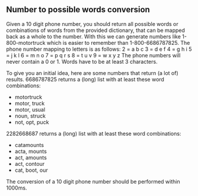 ## Number to possible words conversion
Given a 10 digit phone number, you should return all possible words or combinations of words from the provided dictionary, that can be mapped back as a whole to the number.
With this we can generate numbers like 1-800-motortruck which is easier to remember than 1-800-6686787825.
The phone number mapping to letters is as follows:
2 = a b c
3 = d e f
4 = g h i
5 = j k l
6 = m n o
7 = p q r s
8 = t u v
9 = w x y z
The phone numbers will never contain a 0 or 1.
Words have to be at least 3 characters.

To give you an initial idea, here are some numbers that return (a lot of) results.
6686787825 returns a (long) list with at least these word combinations:
* motortruck
* motor, truck
* motor, usual
* noun, struck
* not, opt, puck

2282668687 returns a (long) list with at least these word combinations:
* catamounts
* acta, mounts
* act, amounts
* act, contour
* cat, boot, our

The conversion of a 10 digit phone number should be performed within 1000ms.